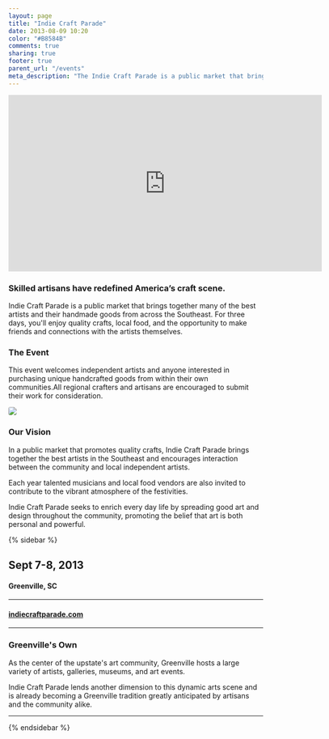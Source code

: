 ```yaml
---
layout: page
title: "Indie Craft Parade"
date: 2013-08-09 10:20
color: "#B8584B"
comments: true
sharing: true
footer: true
parent_url: "/events"
meta_description: "The Indie Craft Parade is a public market that brings together many of the best artists and their handmade goods from across the Southeast."
---
```


<iframe src="http://player.vimeo.com/video/12376738?color=c94c3d" width="620" height="349" frameborder="0" alt="" webkitallowfullscreen="" mozallowfullscreen="" allowfullscreen=""></iframe> 

### Skilled artisans have redefined America’s craft scene.

Indie Craft Parade is a public market that brings together many of the best artists and their handmade goods from across the Southeast. For three days, you'll enjoy quality crafts, local food, and the opportunity to make friends and connections with the artists themselves.

### The Event

This event welcomes independent artists and anyone interested in purchasing unique handcrafted goods from within their own communities.All regional crafters and artisans are encouraged to submit their work for consideration.

<img src="/images/events/indie-craft-parade/indie-craft-crowd.jpg" style="border-radius: 3px;">

### Our Vision

In a public market that promotes quality crafts, Indie Craft Parade brings together the best artists in the Southeast and encourages interaction between the community and local independent artists.

Each year talented musicians and local food vendors are also invited to contribute to the vibrant atmosphere of the festivities.

Indie Craft Parade seeks to enrich every day life by spreading good art and design throughout the community, promoting the belief that art is both personal and powerful.

{% sidebar %}

## Sept 7-8, 2013

#### Greenville, SC

* * *

#### [indiecraftparade.com](http://indiecraftparade.com/)

* * *

### Greenville's Own

As the center of the upstate's art community, Greenville hosts a large variety of artists, galleries, museums, and art events.

Indie Craft Parade lends another dimension to this dynamic arts scene and is already becoming a Greenville tradition greatly anticipated by artisans and the community alike.

* * *

{% endsidebar %}